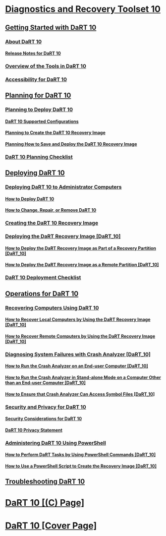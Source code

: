# [Diagnostics and Recovery Toolset 10](index.md)
## [Getting Started with DaRT 10](getting-started-with-dart-10.md)
### [About DaRT 10](about-dart-10.md)
#### [Release Notes for DaRT 10](release-notes-for-dart-10.md)
### [Overview of the Tools in DaRT 10](overview-of-the-tools-in-dart-10.md)
### [Accessibility for DaRT 10](accessibility-for-dart-10.md)
## [Planning for DaRT 10](planning-for-dart-10.md)
### [Planning to Deploy DaRT 10](planning-to-deploy-dart-10.md)
#### [DaRT 10 Supported Configurations](dart-10-supported-configurations.md)
#### [Planning to Create the DaRT 10 Recovery Image](planning-to-create-the-dart-10-recovery-image.md)
#### [Planning How to Save and Deploy the DaRT 10 Recovery Image](planning-how-to-save-and-deploy-the-dart-10-recovery-image.md)
### [DaRT 10 Planning Checklist](dart-10-planning-checklist.md)
## [Deploying DaRT 10](deploying-dart-10.md)
### [Deploying DaRT 10 to Administrator Computers](deploying-dart-10-to-administrator-computers.md)
#### [How to Deploy DaRT 10](how-to-deploy-dart-10.md)
#### [How to Change, Repair, or Remove DaRT 10](how-to-change-repair-or-remove-dart-10.md)
### [Creating the DaRT 10 Recovery Image](creating-the-dart-10-recovery-image.md)
### [Deploying the DaRT Recovery Image [DaRT_10]](deploying-the-dart-recovery-image-dart-10.md)
#### [How to Deploy the DaRT Recovery Image as Part of a Recovery Partition [DaRT_10]](how-to-deploy-the-dart-recovery-image-as-part-of-a-recovery-partition-dart-10.md)
#### [How to Deploy the DaRT Recovery Image as a Remote Partition [DaRT_10]](how-to-deploy-the-dart-recovery-image-as-a-remote-partition-dart-10.md)
### [DaRT 10 Deployment Checklist](dart-10-deployment-checklist.md)
## [Operations for DaRT 10](operations-for-dart-10.md)
### [Recovering Computers Using DaRT 10](recovering-computers-using-dart-10.md)
#### [How to Recover Local Computers by Using the DaRT Recovery Image [DaRT_10]](how-to-recover-local-computers-by-using-the-dart-recovery-image-dart-10.md)
#### [How to Recover Remote Computers by Using the DaRT Recovery Image [DaRT_10]](how-to-recover-remote-computers-by-using-the-dart-recovery-image-dart-10.md)
### [Diagnosing System Failures with Crash Analyzer [DaRT_10]](diagnosing-system-failures-with-crash-analyzer-dart-10.md)
#### [How to Run the Crash Analyzer on an End-user Computer [DaRT_10]](how-to-run-the-crash-analyzer-on-an-end-user-computer-dart-10.md)
#### [How to Run the Crash Analyzer in Stand-alone Mode on a Computer Other than an End-user Computer [DaRT_10]](how-to-run-the-crash-analyzer-in-stand-alone-mode-on-a-computer-other-than-an-end-user-computer-dart-10.md)
#### [How to Ensure that Crash Analyzer Can Access Symbol Files [DaRT_10]](how-to-ensure-that-crash-analyzer-can-access-symbol-files-dart-10.md)
### [Security and Privacy for DaRT 10](security-and-privacy-for-dart-10.md)
#### [Security Considerations for DaRT 10](security-considerations-for-dart-10.md)
#### [DaRT 10 Privacy Statement](dart-10-privacy-statement.md)
### [Administering DaRT 10 Using PowerShell](administering-dart-10-using-powershell.md)
#### [How to Perform DaRT Tasks by Using PowerShell Commands [DaRT_10]](how-to-perform-dart-tasks-by-using-powershell-commands-dart-10.md)
#### [How to Use a PowerShell Script to Create the Recovery Image [DaRT_10]](how-to-use-a-powershell-script-to-create-the-recovery-image-dart-10.md)
## [Troubleshooting DaRT 10](troubleshooting-dart-10.md)
# [DaRT 10 [(C) Page]](dart-10--c--page.md)
# [DaRT 10 [Cover Page]](dart-10-cover-page.md)

